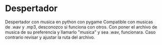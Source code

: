 # Despertador
Despertador con musica en python con pygame
Compatible con musicas de .wav y .mp3, desconozco si funciona con otros.
Con poner el archivo de musica de su preferencia y llamarlo "musica" y sea .wav, funcionara.
Caso contrario revisar y ajustar la ruta del archivo.

